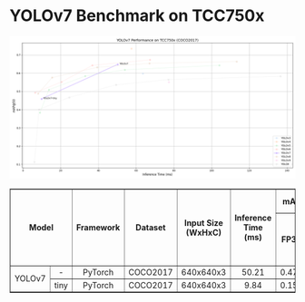 # YOLOv7 Benchmark on TCC750x
![YOLO Model Performance](../../../_docs/image/yolov7_performance.png)
<table border="1" cellspacing="0" cellpadding="5">
    <thead>
        <tr>
            <th align="center" rowspan="2" colspan="2">Model</th>
            <th th align="center" rowspan="2">Framework</th>
            <th th align="center" rowspan="2">Dataset</th>
            <th th align="center" rowspan="2">Input Size (WxHxC)</th>
            <th align="center" rowspan="2">Inference Time (ms)</th>
            <th align="center" colspan="2">mAP@50:95</th>
            <th align="center" colspan="2">mAP@50</th>
            <th align="center" rowspan="2">Quantization Bit</th>
            <th align="center" colspan="2">Compiled Model Files</th>
            <th align="center" rowspan="2">References</th>
        </tr>
        <tr>
            <th>FP32</th>
            <th>INT8</th>
            <th>FP32</th>
            <th>INT8</th>
            <th>Weight and Bias Binary (MB)</th>
            <th>Command Binary (KB)</th>
        </tr>
    </thead>
    <tbody>
        <tr>
            <td align="center" rowspan="2" class="model">YOLOv7</td> <!-- Model -->
            <td align="center" class="variant">-</td>
            <td align="center">PyTorch</td> <!-- Framework -->
            <td align="center">COCO2017</td> <!-- Detections/DataSet -->
            <td align="center">640x640x3</td> <!-- Input Size (WxHxC) -->
            <td align="center">50.21</td>
            <td align="center">0.479</td>
            <td align="center">0.421</td>
            <td align="center">0.662</td>
            <td align="center">0.648</td>
            <td align="center">INT8 </td>
            <td align="center">36.11</td>
            <td align="center">242</td>
            <td align="center" rowspan="2"><a href="https://github.com/WongKinYiu/yolov7">GitHub<a></td> <!-- References: Link -->
        </tr>
        <tr>
            <td align="center" class="variant">tiny</td>
            <td align="center">PyTorch</td> <!-- Framework -->
            <td align="center">COCO2017</td> <!-- Detections/DataSet -->
            <td align="center">640x640x3</td> <!-- Input Size (WxHxC) -->
            <td align="center">9.84</td>
            <td align="center">0.154</td>
            <td align="center">0.136</td>
            <td align="center">0.488</td>
            <td align="center">0.459</td>
            <td align="center">INT8 </td>
            <td align="center">6.11</td>
            <td align="center">59</td>
        </tr>
    </tbody>
</table>

